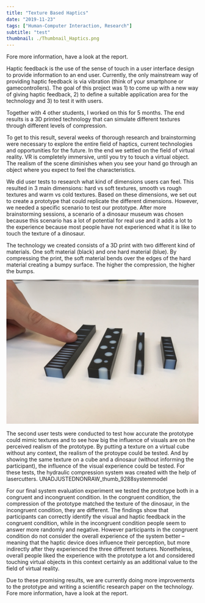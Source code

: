 ```yaml
---
title: "Texture Based Haptics"
date: "2019-11-23"
tags: ["Human-Computer Interaction, Research"]
subtitle: "test"
thumbnail: ./Thumbnail_Haptics.png
---
```


Fore more information, have a look at the report.

Haptic feedback is the use of the sense of touch in a user interface design to provide information to an end user. Currently, the only mainstream way of providing haptic feedback is via vibration (think of your smartphone or gamecontrollers). The goal of this project was 1) to come up with a new way of giving haptic feedback, 2) to define a suitable application area for the technology and 3) to test it with users.

Together with 4 other students, I worked on this for 5 months. The end results is a 3D printed technology that can simulate different textures through different levels of compression.

To get to this result, several weeks of thorough research and brainstorming were necessary to explore the entire field of haptics, current technologies and opportunities for the future. In the end we settled on the field of virtual reality. VR is completely immersive, until you try to touch a virtual object. The realism of the scene diminishes when you see your hand go through an object where you expect to feel the characteristics.

We did user tests to research what kind of dimensions users can feel. This resulted in 3 main dimensions: hard vs soft textures, smooth vs rough textures and warm vs cold textures. Based on these dimensions, we set out to create a prototype that could replicate the different dimensions. However, we needed a specific scenario to test our prototype. After more brainstorming sessions, a scenario of a dinosaur museum was chosen because this scenario has a lot of potential for real use and it adds a lot to the experience because most people have not experienced what it is like to touch the texture of a dinosaur.

The technology we created consists of a 3D print with two different kind of materials. One soft material (black) and one hard material (blue). By compressing the print, the soft material bends over the edges of the hard material creating a bumpy surface. The higher the compression, the higher the bumps.

![NS](./UNADJUSTEDNONRAW_thumb_91f5.jpg)

The second user tests were conducted to test how accurate the prototype could mimic textures and to see how big the influence of visuals are on the perceived realism of the prototype. By putting a texture on a virtual cube without any context, the realism of the protoype could be tested. And by showing the same texture on a cube and a dinosaur (without informing the participant), the influence of the visual experience could be tested. For these tests, the hydraulic compression system was created with the help of lasercutters.
UNADJUSTEDNONRAW_thumb_9288systemmodel

For our final system evaluation experiment we tested the prototype both in a congruent and incongruent condition. In the congruent condition, the compression of the prototype matched the texture of the dinosaur, in the incongruent condition, they are different. The findings show that participants can correctly identify the visual and haptic feedback in the congruent condition, while in the incongruent condition people seem to answer more randomly and negative. However participants in the congruent condition do not consider the overall experience of the system better – meaning that the haptic device does influence their perception, but more indirectly after they experienced the three different textures. Nonetheless, overall people liked the experience with the prototype a lot and considered touching virtual objects in this context certainly as an additional value to the field of virtual reality.




Due to these promising results, we are currently doing more improvements to the prototype and writing a scientific research paper on the technology. Fore more information, have a look at the report.
